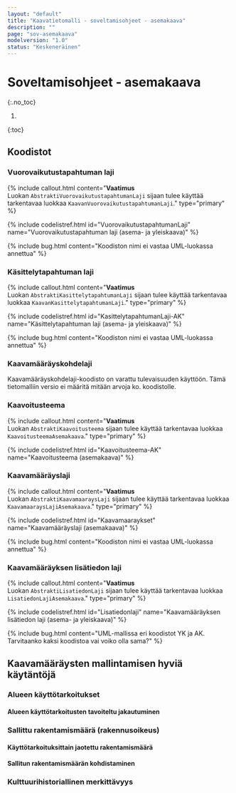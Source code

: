 ```yaml
---
layout: "default"
title: "Kaavatietomalli - soveltamisohjeet - asemakaava"
description: ""
page: "sov-asemakaava"
modelversion: "1.0"
status: "Keskeneräinen"
---
```

# Soveltamisohjeet - asemakaava
{:.no_toc}

1. 
{:toc}

## Koodistot

### Vuorovaikutustapahtuman laji

{% include callout.html content="**Vaatimus**<br/>Luokan ```AbstraktiVuorovaikutustapahtumanLaji``` sijaan tulee käyttää tarkentavaa luokkaa ```KaavanVuorovaikutustapahtumanLaji```." type="primary" %}

{% include codelistref.html id="VuorovaikutustapahtumanLaji" name="Vuorovaikutustapahtuman laji (asema- ja yleiskaava)" %}

{% include bug.html content="Koodiston nimi ei vastaa UML-luokassa annettua" %}

### Käsittelytapahtuman laji

{% include callout.html content="**Vaatimus**<br/>Luokan ```AbstraktiKasittelytapahtumanLaji``` sijaan tulee käyttää tarkentavaa luokkaa ```KaavanKasittelytapahtumanLaji```." type="primary" %}

{% include codelistref.html id="KasittelytapahtumanLaji-AK" name="Käsittelytapahtuman laji (asema- ja yleiskaava)" %}

{% include bug.html content="Koodiston nimi ei vastaa UML-luokassa annettua" %}

### Kaavamääräyskohdelaji

Kaavamääräyskohdelaji-koodisto on varattu tulevaisuuden käyttöön. Tämä tietomalliin versio ei määritä mitään arvoja ko. koodistolle.

### Kaavoitusteema

{% include callout.html content="**Vaatimus**<br/>Luokan ```AbstraktiKaavoitusteema``` sijaan tulee käyttää tarkentavaa luokkaa ```KaavoitusteemaAsemakaava```." type="primary" %}

{% include codelistref.html id="Kaavoitusteema-AK" name="Kaavoitusteema (asemakaava)" %}


### Kaavamääräyslaji

{% include callout.html content="**Vaatimus**<br/>Luokan ```AbstraktiKaavamaaraysLaji``` sijaan tulee käyttää tarkentavaa luokkaa ```KaavamaaraysLajiAsemakaava```." type="primary" %}

{% include codelistref.html id="Kaavamaaraykset" name="Kaavamääräyslaji (asemakaava)" %}

{% include bug.html content="Koodiston nimi ei vastaa UML-luokassa annettua" %}

### Kaavamääräyksen lisätiedon laji

{% include callout.html content="**Vaatimus**<br/>Luokan ```AbstraktiLisatiedonLaji``` sijaan tulee käyttää tarkentavaa luokkaa ```LisatiedonLajiAsemakaava```." type="primary" %}

{% include codelistref.html id="Lisatiedonlaji" name="Kaavamääräyksen lisätiedon laji (asema- ja yleiskaava)" %}

{% include bug.html content="UML-mallissa eri koodistot YK ja AK. Tarvitaanko kaksi koodistoa vai voiko olla sama?" %}

## Kaavamääräysten mallintamisen hyviä käytäntöjä

### Alueen käyttötarkoitukset

#### Alueen käyttötarkoitusten tavoiteltu jakautuminen

### Sallittu rakentamismäärä (rakennusoikeus)

#### Käyttötarkoituksittain jaotettu rakentamismäärä

#### Sallitun rakentamismäärän kohdistaminen

### Kulttuurihistoriallinen merkittävyys


